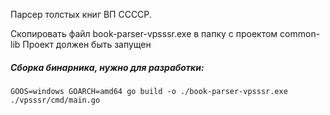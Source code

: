Парсер толстых книг ВП ССССР.

Скопировать файл book-parser-vpsssr.exe в папку с проектом common-lib
Проект должен быть запущен

##### Сборка бинарника, нужно для разработки:

```
GOOS=windows GOARCH=amd64 go build -o ./book-parser-vpsssr.exe ./vpsssr/cmd/main.go
```
